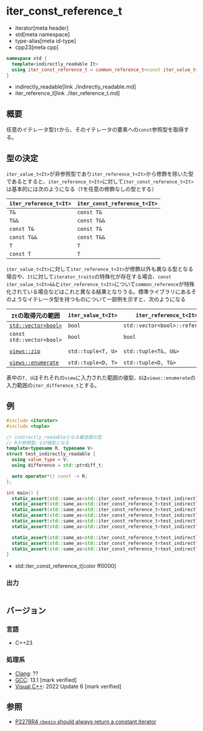 # iter_const_reference_t
* iterator[meta header]
* std[meta namespace]
* type-alias[meta id-type]
* cpp23[meta cpp]

```cpp
namespace std {
  template<indirectly_readable It>
  using iter_const_reference_t = common_reference_t<const iter_value_t<It>&&, iter_reference_t<It>>;
}
```
* indirectly_readable[link ./indirectly_readable.md]
* iter_reference_t[link ./iter_reference_t.md]

## 概要

任意のイテレータ型`It`から、そのイテレータの要素への`const`参照型を取得する。

## 型の決定

`iter_value_t<It>`が非参照型であり`iter_reference_t<It>`から修飾を除いた型であるとすると、`iter_reference_t<It>`に対して`iter_const_reference_t<It>`は基本的には次のようになる（`T`を任意の修飾なしの型とする）

|`iter_reference_t<It>`|`iter_const_reference_t<It>`|
|---|---|
|`T&`|`const T&`|
|`T&&`|`const T&&`|
|`const T&`|`const T&`|
|`const T&&`|`const T&&`|
|`T`|`T`|
|`const T`|`T`|

`iter_value_t<It>`に対して`iter_reference_t<It>`が修飾以外も異なる型となる場合や、`It`に対して`iterator_traits`の特殊化が存在する場合、`const iter_value_t<It>&&`と`iter_reference_t<It>`について`common_reference`が特殊化されている場合などはこれと異なる結果となりうる。標準ライブラリにあるそのようなイテレータ型を持つものについて一部例を示すと、次のようになる

|`It`の取得元の範囲|`iter_value_t<It>`|`iter_reference_t<It>`|`iter_const_reference_t<It>`|
|---|---|---|---|
|[`std::vector<bool>`](/reference/vector/vector.md)|`bool`|`std::vector<bool>::reference`|`bool`|
|`const std::vector<bool>`|`bool`|`bool`|`bool`|
|[`views::zip`](/reference/ranges/zip_view.md)|`std::tuple<T, U>`|`std::tuple<T&, U&>`|`std::tuple<const T&, const D&>`|
|[`views::enumerate`](/reference/ranges/enumerate_view.md)|`std::tuple<D, T>`|`std::tuple<D, T&>`|`std::tuple<D, const T&>`|

表中の`T, U`はそれそれの`view`に入力された範囲の値型、`D`は`views::enumerate`の入力範囲の`iter_difference_t`とする。

## 例
```cpp example
#include <iterator>
#include <tuple>

// indirectly_readableとなる最低限の型
// Rが参照型、Vが値型となる
template<typename R, typename V>
struct test_indirectly_readable {
  using value_type = V;
  using difference = std::ptrdiff_t;

  auto operator*() const -> R;
};

int main() {
  static_assert(std::same_as<std::iter_const_reference_t<test_indirectly_readable<int&       , int>>, const int&>);
  static_assert(std::same_as<std::iter_const_reference_t<test_indirectly_readable<int&&      , int>>, const int&&>);
  static_assert(std::same_as<std::iter_const_reference_t<test_indirectly_readable<const int& , int>>, const int&>);
  static_assert(std::same_as<std::iter_const_reference_t<test_indirectly_readable<const int&&, int>>, const int&&>);
  static_assert(std::same_as<std::iter_const_reference_t<test_indirectly_readable<int        , int>>, int>);
  static_assert(std::same_as<std::iter_const_reference_t<test_indirectly_readable<const int  , int>>, int>);

  static_assert(std::same_as<std::iter_const_reference_t<test_indirectly_readable<std::tuple<int, double>  , std::tuple<int, double>>>, std::tuple<int, double>>);
  static_assert(std::same_as<std::iter_const_reference_t<test_indirectly_readable<std::tuple<int&, double&>, std::tuple<int, double>>>, std::tuple<const int&, const double&>>);
  static_assert(std::same_as<std::iter_const_reference_t<test_indirectly_readable<std::tuple<int, double>& , std::tuple<int, double>>>, const std::tuple<int, double>&>);
}
```
* std::iter_const_reference_t[color ff0000]

### 出力
```
```

## バージョン
### 言語
- C++23

### 処理系
- [Clang](/implementation.md#clang): ??
- [GCC](/implementation.md#gcc): 13.1 [mark verified]
- [Visual C++](/implementation.md#visual_cpp): 2022 Update 6 [mark verified]

## 参照

- [P2278R4 `cbegin` should always return a constant iterator](https://www.open-std.org/jtc1/sc22/wg21/docs/papers/2022/p2278r4.html)
